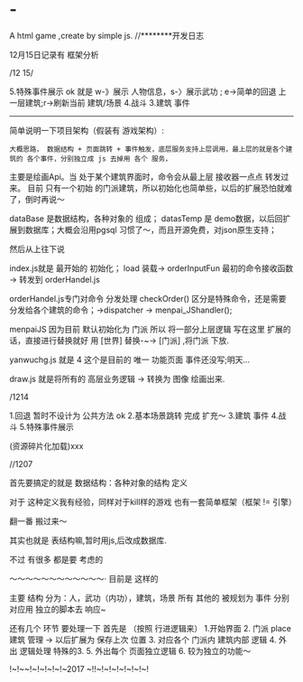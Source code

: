 # -
A html game ,create by simple js. 
//********开发日志


12月15日记录有 框架分析


/12 15/

5.特殊事件展示 ok 就是 w-》展示 人物信息，s-〉展示武功 ; e->简单的回退 上一层建筑;r->刷新当前 建筑/场景
4.战斗
3.建筑 事件



*******
简单说明一下项目架构（假装有 游戏架构）:

	大概思路， 数据结构 + 页面跳转 + 事件触发，底层服务支持上层调用，最上层的就是各个建筑的 各个事件，分别独立成 js 去掉用 各个 服务，
主要是绘画Api。当 处于某个建筑界面时，命令会从最上层 接收器一点点 转发过来。
	目前 只有一个初始 的门派建筑，所以初始化也简单些，以后的扩展恐怕就难了，倒时再说～

 dataBase 是数据结构，各种对象的 组成；
 datasTemp 是 demo数据，以后回扩展到数据库；大概会沿用pgsql 习惯了～，而且开源免费，对json原生支持；

然后从上往下说

index.js就是 最开始的 初始化；
	load 装载-> orderInputFun 最初的命令接收函数 -> 转发到 orderHandel.js

orderHandel.js专门对命令 分发处理
	checkOrder() 区分是特殊命令，还是需要分发给各个建筑的命令；->dispatcher -> menpai_JShandler();

menpaiJS  因为目前 默认初始化为 门派 所以 将一部分上层逻辑 写在这里
扩展的话，直接进行替换就好
用  [世界] 替换-~-> [门派] ,将门派 下放.

yanwuchg.js 就是 4
这个是目前的 唯一 功能页面 事件还没写;明天...


draw.js 就是将所有的 高层业务逻辑 -> 转换为 图像 绘画出来.





/1214

1.回退 暂时不设计为 公共方法 ok
2.基本场景跳转 完成 扩充～
3.建筑 事件
4.战斗
5.特殊事件展示 


(资源碎片化加载)xxx






//1207

首先要搞定的就是 数据结构：各种对象的结构 定义

对于 这种定义我有经验，同样对于kill样的游戏 也有一套简单框架（框架 != 引擎）

翻一番 搬过来～

其实也就是 表结构嘛,暂时用js,后改成数据库.



不过 有很多 都是要 考虑的

～～～～～～～～～～～～·
目前是 这样的

主要 结构 分为：人，武功（内功），建筑，场景
所有 其他的 被规划为 事件
分别对应用 独立的脚本去  响应~


还有几个 环节 要处理一下
首先是 （按照 行进逻辑来）
1.开始界面
2. 门派 place 建筑 管理 -> 以后扩展为 保存上次 位置
3. 对应各个 门派内 建筑内部 逻辑
4. 外出 逻辑处理 特殊的3.
5. 外出每个 页面独立逻辑
6. 较为独立的功能～




!~!~~!~!~!~!~!~2017 ~!!~!~!~!~!~!~!~!



